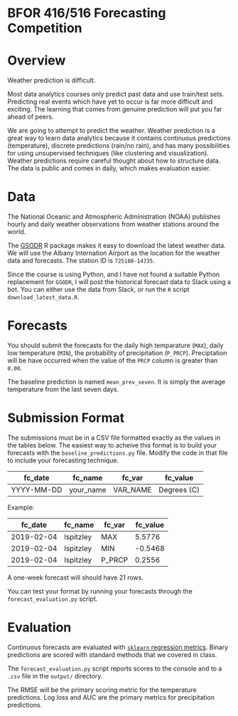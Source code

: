 BFOR 416/516 Forecasting Competition
====================================



# Overview
Weather prediction is difficult.

Most data analytics courses only predict past data and use train/test sets. Predicting
real events which have yet to occur is far more difficult and exciting. The learning that comes
from genuine prediction will put you far ahead of peers.

We are going to attempt to predict the weather. Weather prediction is a great
way to learn data analytics because it contains continuous predictions (temperature),
discrete predictions (rain/no rain), and has many possibilities for using
unsupervised techniques (like clustering and visualization). Weather predictions
require careful thought about how to structure data. The data is public and comes in
daily, which makes evaluation easier.



# Data

The National Oceanic and Atmospheric Administration (NOAA) publishes hourly and
daily weather observations from weather stations around the world.

The [GSODR](https://ropensci.github.io/GSODR/index.html) R package makes it easy to
download the latest weather data. We will use the Albany Internation Airport
as the location for the weather data and forecasts. The station ID is `725180-14735`.

Since the course is using Python, and I have not found a suitable Python
replacement for `GSODR`, I will post the historical forecast data to
Slack using a bot. You can either use the data from Slack, or run the
`R` script `download_latest_data.R`.

# Forecasts
You should submit the forecasts for the daily high temparature (`MAX`),
daily low temperature (`MIN`), the probability of precipitation (`P_PRCP`). Preciptation
will be have occurred when the value of the `PRCP` column is greater than `0.00`.

The baseline prediction is named `mean_prev_seven`. It is simply the average temperature
from the last seven days.

# Submission Format

The submissions must be in a CSV file formatted exactly as the
values in the tables below. The easiest way to acheive this
format is to build your forecasts with the `baseline_predictions.py`
file. Modify the code in that file to include your forecasting technique.

| fc_date    | fc_name   | fc_var   | fc_value    |
|------------|-----------|----------|-------------|
| YYYY-MM-DD | your_name | VAR_NAME | Degrees (C) |

Example:

| fc_date    | fc_name   | fc_var   | fc_value    |
|------------|-----------|----------|-------------|
| 2019-02-04 | lspitzley | MAX      | 5.5776      |
| 2019-02-04 | lspitzley | MIN      | -0.5468     |
| 2019-02-04 | lspitzley | P_PRCP   | 0.2556      |


A one-week forecast will should have 21 rows.

You can test your format by running your forecasts through the
`forecast_evaluation.py` script.

# Evaluation

Continuous forecasts are evaluated with
[`sklearn` regression metrics](https://scikit-learn.org/stable/modules/model_evaluation.html#regression-metrics).
Binary predictions are scored with standard methods that we covered
in class. 

The `forecast_evaluation.py` script reports scores to the console and to
a `.csv` file in the `output/` directory.

The RMSE will be the primary scoring metric for the temperature predictions.
Log loss and AUC are the primary metrics for precipitation predictions.
